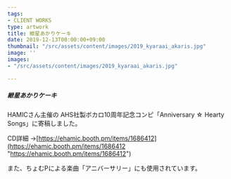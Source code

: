 ```yaml
---
tags:
- CLIENT WORKS
type: artwork
title: 紲星あかりケーキ
date: 2019-12-13T00:00:00+09:00
thumbnail: "/src/assets/content/images/2019_kyaraai_akaris.jpg"
image: ''
images:
- "/src/assets/content/images/2019_kyaraai_akaris.jpg"

---
```

##### 紲星あかりケーキ

HAMICさん主催の AHS社製ボカロ10周年記念コンピ「Anniversary ☆ Hearty Songs」に寄稿しました。

CD詳細 →[https://ehamic.booth.pm/items/1686412](https://ehamic.booth.pm/items/1686412 "https://ehamic.booth.pm/items/1686412")

また、ちょむPによる楽曲「アニバーサリー」にも使用されています。

<script type="application/javascript" src="https://embed.nicovideo.jp/watch/sm36073521/script?w=640&h=360"></script><noscript><a href="https://www.nicovideo.jp/watch/sm36073521"></a></noscript>
